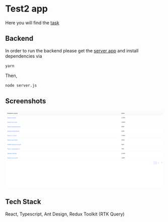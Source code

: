 # Test2 app

Here you will find the [task](https://github.com/GPB-COS/test-work-react/tree/master/test%202)

## Backend

In order to run the backend please get the [server app](https://github.com/GPB-COS/test-work-react/tree/master/test%202/backend) and install dependencies via

```bash
yarn
```

Then,

```bash
node server.js
```

## Screenshots

![App Screenshot](./app.png)

## Tech Stack

React, Typescript, Ant Design, Redux Toolkit (RTK Query)